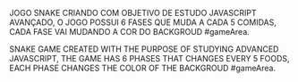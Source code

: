 JOGO SNAKE CRIANDO COM OBJETIVO DE ESTUDO JAVASCRIPT AVANÇADO, O JOGO POSSUI 6 FASES QUE MUDA A CADA 5 COMIDAS, CADA FASE VAI MUDANDO A COR DO BACKGROUD #gameArea.

SNAKE GAME CREATED WITH THE PURPOSE OF STUDYING ADVANCED JAVASCRIPT, THE GAME HAS 6 PHASES THAT CHANGES EVERY 5 FOODS, EACH PHASE CHANGES THE COLOR OF THE BACKGROUD #gameArea.
